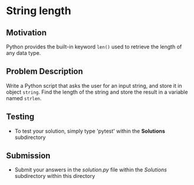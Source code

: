 # String length

## Motivation
Python provides the built-in keyword `len()` used to retrieve the length of any data type. 

## Problem Description
Write a Python script that asks the user for an input string, and store it in object `string`.
Find the length of the string and store the result in a variable named `strlen`.

## Testing
* To test your solution, simply type 'pytest' within the **Solutions** subdirectory

## Submission
* Submit your answers in the *solution.py* file within the *Solutions* subdirectory within this directory
